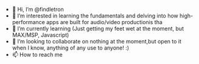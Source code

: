 - 👋 Hi, I’m @findletron
- 👀 I’m interested in learning the fundamentals and delving into how high-performance apps are built for audio/video productionis tha
- 🌱 I’m currently learning (Just getting my feet wet at the moment, but MAX/MSP, Javascript)
- 💞️ I’m looking to collaborate on nothing at the moment,but open to it when I know, anything of any use to anyone! :)
- 📫 How to reach me 

<!---
findletron/findletron is a ✨ special ✨ repository because its `README.md` (this file) appears on your GitHub profile.
You can click the Preview link to take a look at your changes.
--->
